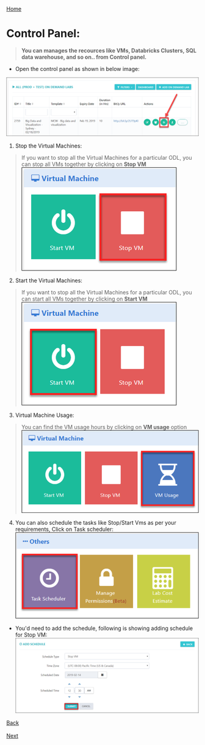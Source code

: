 [Home](./../README.md)

# Control Panel:

>**You can manages the recources like VMs, Databricks Clusters, SQL data warehouse, and so on.. from Control panel.**

* Open the control panel as shown in below image:

 ![](images/control1.png)
  
1. Stop the Virtual Machines: 
> If you want to stop all the Virtual Machines for a particular ODL, you can stop all VMs together by clicking on **Stop VM**
 ![](images/stopvm1.png)

2. Start the Virtual Machines: 
> If you want to stop all the Virtual Machines for a particular ODL, you can start all VMs together by clicking on **Start VM**
 ![](images/startvm.png)

3. Virtual Machine Usage:
> You can find the VM usage hours by clicking on **VM usage** option 
 ![](images/vmusage.png)

4. You can also schedule the tasks like Stop/Start Vms as per your requirements, Click on Task scheduler:
 ![](images/tasksch.png)
  
* You'd need to add the schedule, following is showing adding schedule for Stop VM:
 ![](images/taskadd.png)
 
[Back](./View_Users_Page_readme.md#view-users-page) &nbsp;&nbsp;&nbsp;&nbsp;&nbsp;&nbsp;&nbsp;&nbsp;&nbsp;&nbsp;&nbsp;&nbsp;&nbsp;&nbsp;&nbsp;&nbsp;&nbsp;&nbsp;&nbsp;&nbsp;&nbsp;&nbsp;&nbsp;&nbsp;&nbsp;&nbsp;&nbsp;&nbsp;&nbsp;&nbsp;&nbsp;&nbsp;&nbsp;&nbsp;&nbsp;&nbsp;&nbsp;&nbsp;&nbsp;&nbsp;&nbsp;&nbsp;&nbsp;&nbsp;&nbsp;&nbsp;&nbsp;&nbsp;&nbsp;&nbsp;&nbsp;&nbsp;&nbsp;&nbsp;&nbsp;&nbsp;&nbsp;&nbsp;&nbsp;&nbsp;&nbsp;&nbsp;&nbsp;&nbsp;&nbsp;&nbsp;&nbsp;&nbsp;&nbsp;&nbsp;&nbsp;&nbsp;&nbsp;&nbsp;&nbsp;&nbsp;&nbsp;&nbsp;&nbsp;&nbsp;&nbsp;&nbsp;&nbsp;&nbsp;&nbsp;&nbsp;&nbsp;&nbsp;&nbsp;&nbsp;&nbsp;&nbsp;&nbsp;&nbsp;&nbsp;&nbsp;&nbsp;&nbsp;&nbsp;&nbsp;&nbsp;&nbsp;&nbsp;&nbsp;&nbsp;&nbsp;&nbsp;&nbsp;&nbsp;&nbsp;&nbsp;&nbsp;&nbsp;&nbsp;&nbsp;&nbsp;&nbsp;&nbsp;&nbsp;&nbsp;&nbsp;&nbsp;&nbsp;&nbsp;&nbsp;&nbsp;&nbsp;[Next](./Support_Information_readme.md#support-information)












